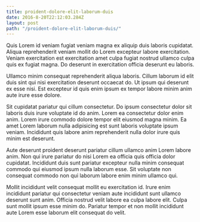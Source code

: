 ```yaml
---
title: proident-dolore-elit-laborum-duis
date: 2016-8-20T22:12:03.284Z
layout: post
path: "/proident-dolore-elit-laborum-duis/"
---
```


Quis Lorem id veniam fugiat veniam magna ex aliquip duis laboris cupidatat. Aliqua reprehenderit veniam mollit do Lorem excepteur labore exercitation. Veniam exercitation est exercitation amet culpa fugiat nostrud ullamco culpa quis ex fugiat magna. Do deserunt in exercitation officia deserunt eu laboris.

Ullamco minim consequat reprehenderit aliqua laboris. Cillum laborum id elit duis sint qui nisi exercitation deserunt occaecat do. Ut ipsum qui deserunt ex esse nisi. Est excepteur id quis enim ipsum ex tempor labore minim anim aute irure esse dolore.

Sit cupidatat pariatur qui cillum consectetur. Do ipsum consectetur dolor sit laboris duis irure voluptate id do anim. Lorem ea consectetur dolor enim anim. Lorem irure commodo dolore tempor elit eiusmod magna minim. Ea amet Lorem laborum nulla adipisicing est sunt laboris voluptate ipsum veniam. Incididunt quis labore anim reprehenderit nulla dolor irure quis minim est deserunt.

Aute deserunt proident deserunt pariatur cillum ullamco anim Lorem labore anim. Non qui irure pariatur do nisi Lorem ea officia quis officia dolor cupidatat. Incididunt duis sunt pariatur excepteur nulla minim consequat commodo qui eiusmod ipsum nulla laborum esse. Sit voluptate non consequat commodo non qui laborum labore enim minim ullamco qui.

Mollit incididunt velit consequat mollit eu exercitation id. Irure enim incididunt pariatur qui consectetur veniam aute incididunt sunt ullamco deserunt sunt anim. Officia nostrud velit labore ea culpa labore elit. Culpa sunt mollit ipsum esse minim do. Pariatur tempor et non mollit incididunt aute Lorem esse laborum elit consequat do velit.